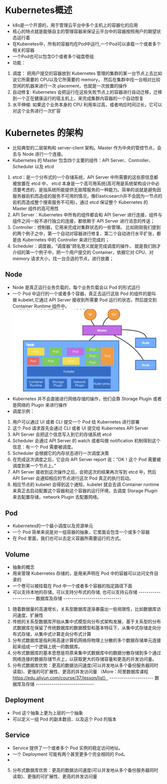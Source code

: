 # Kubernetes概述
* k8s是一个开源的，用于管理云平台中多个主机上的容器化的应用
* 核心的特点就是能够自主的管理容器来保证云平台中的容器按照用户的期望状态运行着
* 在Kubenetes中，所有的容器均在Pod中运行,一个Pod可以承载一个或者多个相关的容器
* 一个Pod也可以包含O个或者多个磁盘卷组
* 功能：
1. 调度： 把用户提交的容器放到 Kubernetes 管理的集群的某一台节点上去比如说它所需要的 CPU以及它所需要的 memory，
然后在集群中找一台相对比较空闲的机器来进行一次 placement，也就是一次放置的操作
2. 自动修复: Kubernetes 会把运行在这些失败节点上的容器进行自动迁移，迁移到一个正在健康运行的宿主机上，来完成集群内容器的一个自动恢复
3. 水平伸缩: 如果这个业务本身的 CPU 利用率过高，或者响应时间过长，它可以对这个业务进行一次扩容

# Kubernetes 的架构
* 比较典型的二层架构和 server-client 架构。Master 作为中央的管控节点，会去与 Node 进行一个连接。
* Kubernetes 的 Master 包含四个主要的组件：API Server、Controller、Scheduler 以及 etcd
1. etcd：是一个分布式的一个存储系统，API Server 中所需要的这些原信息都被放置在 etcd 中，
   etcd 本身是一个高可用系统(高可用是系统架构设计中必须要考虑的，是指系统所能提供无故障服务的一种能力。简单的说就是避免因服务器宕机而造成的服务不可用的情况，像Elasticsearch并不会因为一节点的宕机而造成整个搜索服务不可用)，通过 etcd 保证整个 Kubernetes 的 Master 组件的高可用性
2. API Server：Kubernetes 中所有的组件都会和 API Server 进行连接，组件与组件之间一般不进行独立的连接，都依赖于 API Server 进行消息的传送；
3. Controller：控制器，它用来完成对集群状态的一些管理。
  比如刚刚我们提到的两个例子之中，第一个自动对容器进行修复、第二个自动进行水平扩张，都是由 Kubernetes 中的 Controller 来进行完成的；
4. Scheduler：调度器，“调度器”顾名思义就是完成调度的操作，
  就是我们刚才介绍的第一个例子中，把一个用户提交的 Container，依据它对 CPU、对 memory 请求大小，找一台合适的节点，进行放置；
  
## Node
* Node 是真正运行业务负载的，每个业务负载会以 Pod 的形式运行
* 一个 Pod 中运行的一个或者多个容器，真正去运行这些 Pod 的组件的是叫做 kubelet,它通过 API Server 接收到所需要 Pod 运行的状态，然后提交到Container Runtime 组件中。
![image](https://github.com/surpasslll/Google-Kubernetes-Engine-Class/blob/master/Node.png)
* Kubernetes 并不会直接进行网络存储的操作，他们会靠 Storage Plugin 或者是网络的 Plugin 来进行操作
* 调度示例：
1. 用户可以通过 UI 或者 CLI 提交一个 Pod 给 Kubernetes 进行部署
2. 这个 Pod 请求首先会通过 CLI 或者 UI 提交给 Kubernetes API Server
3. API Server 会把这个信息写入到它的存储系统 etcd
4. Scheduler 会通过 API Server 的 watch 或者叫做 notification 机制得到这个信息：有一个 Pod 需要被调度。
5. Scheduler 会根据它的内存状态进行一次调度决策
6. 在完成这次调度之后，它会向 API Server report 说：“OK！这个 Pod 需要被调度到某一个节点上。”
7. API Server 接收到这次操作之后，会把这次的结果再次写到 etcd 中，然后 API Server 会通知相应的节点进行这次 Pod 真正的执行启动。
8. 相应节点的 kubelet 会得到这个通知，kubelet 就会去调 Container runtime 来真正去启动配置这个容器和这个容器的运行环境，去调度 Storage Plugin 来去配置存储，network Plugin 去配置网络。


## Pod
* Kubernetes的一个最小调度以及资源单元
* 一个 Pod 简单来说是对一组容器的抽象，它里面会包含一个或多个容器
* 在 Pod 里面，我们也可以去定义容器所需要运行的方式。

## Volume
* 抽象的概念
* 用来管理 Kubernetes 存储的，是用来声明在 Pod 中的容器可以访问文件目录的
* 一个卷可以被挂载在 Pod 中一个或者多个容器的指定路径下面
* 可以支持本地的存储，可以支持分布式的存储, 也可以支持云存储 
---------------------- 数据库及存储 -----------------------------
1. 随着数据量的高速增长，关系型数据库逐渐暴露出一些局限性，比如数据库访问速度、扩展性
2. 传统的关系型数据库开始从集中式模型向分布式架构发展，基于关系型的分布式数据库在保留了传统数据库的数据模型和基本特征下，从集中式存储走向分布式存储，从集中式计算走向分布式计算
3. 分布式数据库是指利用高速计算机网络将物理上分散的多个数据存储单元连接起来组成一个逻辑上统一的数据库。
4. 分布式数据库的基本思想是将原来集中式数据库中的数据分散存储到多个通过网络连接的数据存储节点上，以获取更大的存储容量和更高的并发访问量。
5. 分布式数据库优势：更高的数据访问速度(可以并发地从多个备份服务器同时读取)、更强的可扩展性、更高的并发访问量
（More：阿里数据库课程 https://edu.aliyun.com/course/37/lesson/list）
---------------------- 数据库及存储 -----------------------------

## Deployment
* Pod 这个抽象上更为上层的一个抽象
* 可以定义一组 Pod 的副本数目、以及这个 Pod 的版本

## Service
* Service 提供了一个或者多个 Pod 实例的稳定访问地址。
* 一个 Deployment 可能有两个甚至更多个完全相同的 Pod。
* 

5. 分布式数据库优势：更高的数据访问速度(可以并发地从多个备份服务器同时读取)、更强的可扩展性、更高的并发访问量
